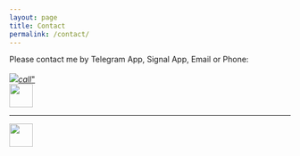 ```yaml
---
layout: page
title: Contact
permalink: /contact/
---
```


<p>
<a>Please contact me by Telegram App, Signal App, Email or Phone:</a>
<br>
<br>
<a href="tel:+27-060-402-4843"><img src= class="btn-floating green accent-4  btn-large"><i class="large material-icons">call</i>"</a>
<br>
<a href="mailto:infinite22@gmail.com"><img src="../assets/img/mail.png" height="42" width="42"></a>
<br>
<!--<a href="https://api.whatsapp.com/send?phone=27604024843"><img src="../assets/img/whatsapp.png" height="42" width="42"></a>-->
<hr>
<a href="tg://user?id=123456789"><img src="../assets/img/telegram.png" height="42" width="42"></a>


<!--<p>Daowiz serves individuals, SME’s, corporations, organizations, communities and ecosystems in all sectors, anywhere in the world, constantly gaining a broader and deeper perspective of the living world as one whole integrated system. We believe that all life has a critical role to play and that the more we become aware and learn about each other -the better all of our futures will be.</p>
-->
